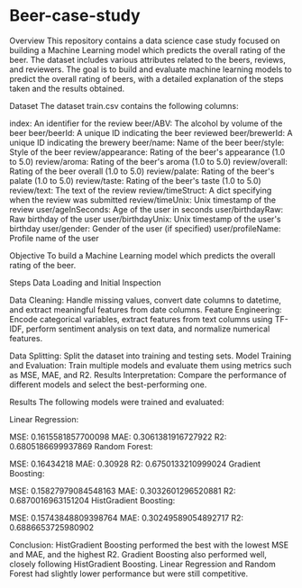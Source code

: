 # Beer-case-study
Overview
This repository contains a data science case study focused on building a Machine Learning model which predicts the overall rating of the beer. The dataset includes various attributes related to the beers, reviews, and reviewers. The goal is to build and evaluate machine learning models to predict the overall rating of beers, with a detailed explanation of the steps taken and the results obtained.

Dataset
The dataset train.csv contains the following columns:

index: An identifier for the review
beer/ABV: The alcohol by volume of the beer
beer/beerId: A unique ID indicating the beer reviewed
beer/brewerId: A unique ID indicating the brewery
beer/name: Name of the beer
beer/style: Style of the beer
review/appearance: Rating of the beer's appearance (1.0 to 5.0)
review/aroma: Rating of the beer's aroma (1.0 to 5.0)
review/overall: Rating of the beer overall (1.0 to 5.0)
review/palate: Rating of the beer's palate (1.0 to 5.0)
review/taste: Rating of the beer's taste (1.0 to 5.0)
review/text: The text of the review
review/timeStruct: A dict specifying when the review was submitted
review/timeUnix: Unix timestamp of the review
user/ageInSeconds: Age of the user in seconds
user/birthdayRaw: Raw birthday of the user
user/birthdayUnix: Unix timestamp of the user's birthday
user/gender: Gender of the user (if specified)
user/profileName: Profile name of the user

Objective
To build a Machine Learning model which predicts the overall rating of the beer.

Steps
Data Loading and Initial Inspection 

Data Cleaning: Handle missing values, convert date columns to datetime, and extract meaningful features from date columns.
Feature Engineering: Encode categorical variables, extract features from text columns using TF-IDF, perform sentiment analysis on text data, and normalize numerical features.

Data Splitting: Split the dataset into training and testing sets.
Model Training and Evaluation: Train multiple models and evaluate them using metrics such as MSE, MAE, and R2.
Results Interpretation: Compare the performance of different models and select the best-performing one.

Results
The following models were trained and evaluated:

Linear Regression:

MSE: 0.1615581857700098
MAE: 0.3061381916727922
R2: 0.6805186699937869
Random Forest:

MSE: 0.16434218
MAE: 0.30928
R2: 0.6750133210999024
Gradient Boosting:

MSE: 0.15827979084548163
MAE: 0.3032601296520881
R2: 0.6870016963151204
HistGradient Boosting:

MSE: 0.15743848809398764
MAE: 0.30249589054892717
R2: 0.6886653725980902

Conclusion:
HistGradient Boosting performed the best with the lowest MSE and MAE, and the highest R2.
Gradient Boosting also performed well, closely following HistGradient Boosting.
Linear Regression and Random Forest had slightly lower performance but were still competitive.
 
